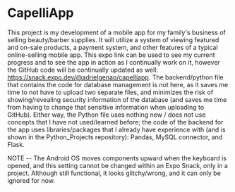 # CapelliApp

This project is my development of a mobile app for my family's business of selling beauty/barber supplies. It will utilize a system of viewing featured and on-sale products, a payment system, and other features of a typical online-selling mobile app. This expo link can be used to see my current progress and to see the app in action as I continually work on it, however the GitHub code will be continually updated as well: https://snack.expo.dev/@adrielgenao/capelliapp. The backend/python file that contains the code for database management is not here, as it saves me time to not have to upload two separate files, and minimizes the risk of showing/revealing security information of the database (and saves me time from having to change that sensitive information when uploading to GitHub). Either way, the Python file uses nothing new / does not use concepts that I have not used/learned before; the code of the backend for the app uses libraries/packages that I already have experience with (and is shown in the Python_Projects repository): Pandas, MySQL connector, and Flask.

NOTE -- The Android OS moves components upward when the keyboard is opened, and this setting cannot be changed within an Expo Snack, only in a project. Although still functional, it looks glitchy/wrong, and it can only be ignored for now.
